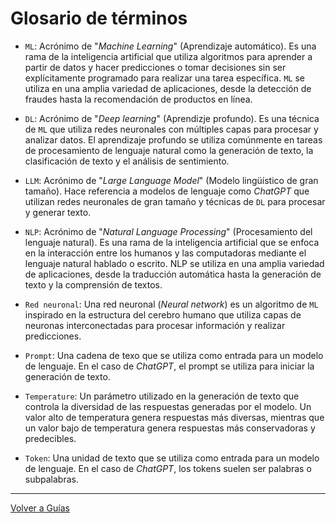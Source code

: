 # Glosario de términos

- `ML`: Acrónimo de "_Machine Learning_" (Aprendizaje automático). Es una rama de la inteligencia artificial que utiliza algoritmos para aprender a partir de datos y hacer predicciones o tomar decisiones sin ser explícitamente programado para realizar una tarea específica. `ML` se utiliza en una amplia variedad de aplicaciones, desde la detección de fraudes hasta la recomendación de productos en línea.

- `DL`: Acrónimo de "_Deep learning_" (Aprendizje profundo). Es una técnica de `ML` que utiliza redes neuronales con múltiples capas para procesar y analizar datos. El aprendizaje profundo se utiliza comúnmente en tareas de procesamiento de lenguaje natural como la generación de texto, la clasificación de texto y el análisis de sentimiento.

- `LLM`: Acrónimo de "_Large Language Model_" (Modelo lingüístico de gran tamaño). Hace referencia a modelos de lenguaje como _ChatGPT_ que utilizan redes neuronales de gran tamaño y técnicas de `DL` para procesar y generar texto.

- `NLP`: Acrónimo de "_Natural Language Processing_" (Procesamiento del lenguaje natural). Es una rama de la inteligencia artificial que se enfoca en la interacción entre los humanos y las computadoras mediante el lenguaje natural hablado o escrito. NLP se utiliza en una amplia variedad de aplicaciones, desde la traducción automática hasta la generación de texto y la comprensión de textos.

- `Red neuronal`: Una red neuronal (_Neural network_) es un algoritmo de `ML` inspirado en la estructura del cerebro humano que utiliza capas de neuronas interconectadas para procesar información y realizar predicciones.

- `Prompt`: Una cadena de texo que se utiliza como entrada para un modelo de lenguaje. En el caso de _ChatGPT_, el prompt se utiliza para iniciar la generación de texto.

- `Temperature`: Un parámetro utilizado en la generación de texto que controla la diversidad de las respuestas generadas por el modelo. Un valor alto de temperatura genera respuestas más diversas, mientras que un valor bajo de temperatura genera respuestas más conservadoras y predecibles.

- `Token`: Una unidad de texto que se utiliza como entrada para un modelo de lenguaje. En el caso de _ChatGPT_, los tokens suelen ser palabras o subpalabras.

---
[Volver a Guías](README.md#guías)
